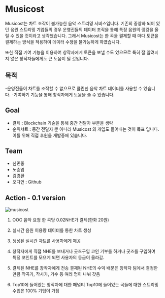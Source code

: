 # Musicost

Musicost는 차트 조작이 불가능한 음악 스트리밍 서비스입니다. 기존의 중앙화 되어 있던 음원 스트리밍 기업들의 경우 운영진들의 데이터 조작을 통해 특정 음원의 랭킹을 올릴 수 있을 것이라고 생각했습니다. 그래서 Musicost는 한 곡을 결제할 때 마다 토큰을 결제하는 방식을 적용하여 데이터 수정을 불가능하게 하였습니다.

또한 직접 기여 기능을 이용하여 창작자에게 토큰을 보낼 수도 있으므로 특히 잘 알려지지 않은 창작자들에게도 큰 도움이 될 것입니다.

## 목적
-운영진들이 차트를 조작할 수 없으므로 클린한 음악 차트 데이터를 사용할 수 있습니다.
-기여하기 기능을 통해 창작자에게 도움을 줄 수 있습니다.

## Goal
- 결제 : Blockchain 기술을 통해 중간 전달자 부분을 생략
- 순위챠트 : 중간 전달자 뿐 아니라 Musicost 의 개입도 들어내는 것이 목표 입니다. 이를 위해 직접 후원을 개발중에 있습니다.

## Team

- 신민종
- 노승엽
- 김경환
- 오다연 : Github

## Action - 0.1 version

![musicost](https://user-images.githubusercontent.com/18088193/44040931-7351503c-9f57-11e8-93f1-a49dcddaf995.png)

1. OOO 음악 요청
한 곡당 0.02NHE가 결제(한화 20원)

2. 실시간 음원 이용량 데이터를 통한 차트 생성

 
3. 생성된 실시간 차트를 사용자에게 제공

4. 창작자에게 직접 NHE를 보내거나 굿즈구입
코인 기부를 하거나 굿즈를 구입하여 특정 포인트를 모으게 되면 사용자의 등급이 올라감.

5. 결제된 NHE를 창작자에게 전송
결제된 NHE의 수익 배분은 창작자 팀에서 결정한 만큼 작곡가, 작사가, 가수 등 여러 명이 나눠 갖음

6. Top10에 들어있는 창작자에 대한 패널티
Top10에 들어있는 곡들에 대한 스트리밍 수입은 100% 기업이 가짐

